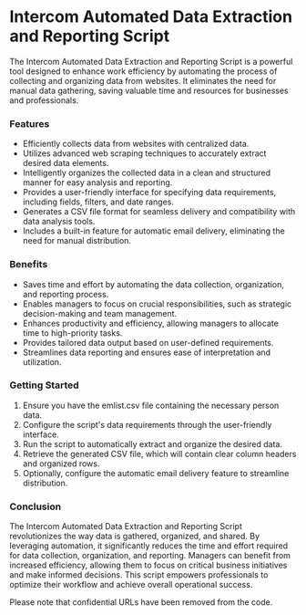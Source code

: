# Intercom Automated Data Extraction and Reporting Script

The Intercom Automated Data Extraction and Reporting Script is a powerful tool designed to enhance work efficiency by automating the process of collecting and organizing data from websites. It eliminates the need for manual data gathering, saving valuable time and resources for businesses and professionals.

### Features

- Efficiently collects data from websites with centralized data.
- Utilizes advanced web scraping techniques to accurately extract desired data elements.
- Intelligently organizes the collected data in a clean and structured manner for easy analysis and reporting.
- Provides a user-friendly interface for specifying data requirements, including fields, filters, and date ranges.
- Generates a CSV file format for seamless delivery and compatibility with data analysis tools.
- Includes a built-in feature for automatic email delivery, eliminating the need for manual distribution.

### Benefits

- Saves time and effort by automating the data collection, organization, and reporting process.
- Enables managers to focus on crucial responsibilities, such as strategic decision-making and team management.
- Enhances productivity and efficiency, allowing managers to allocate time to high-priority tasks.
- Provides tailored data output based on user-defined requirements.
- Streamlines data reporting and ensures ease of interpretation and utilization.

### Getting Started

1. Ensure you have the emlist.csv file containing the necessary person data.
2. Configure the script's data requirements through the user-friendly interface.
3. Run the script to automatically extract and organize the desired data.
4. Retrieve the generated CSV file, which will contain clear column headers and organized rows.
5. Optionally, configure the automatic email delivery feature to streamline distribution.

### Conclusion

The Intercom Automated Data Extraction and Reporting Script revolutionizes the way data is gathered, organized, and shared. By leveraging automation, it significantly reduces the time and effort required for data collection, organization, and reporting. Managers can benefit from increased efficiency, allowing them to focus on critical business initiatives and make informed decisions. This script empowers professionals to optimize their workflow and achieve overall operational success.

Please note that confidential URLs have been removed from the code.
